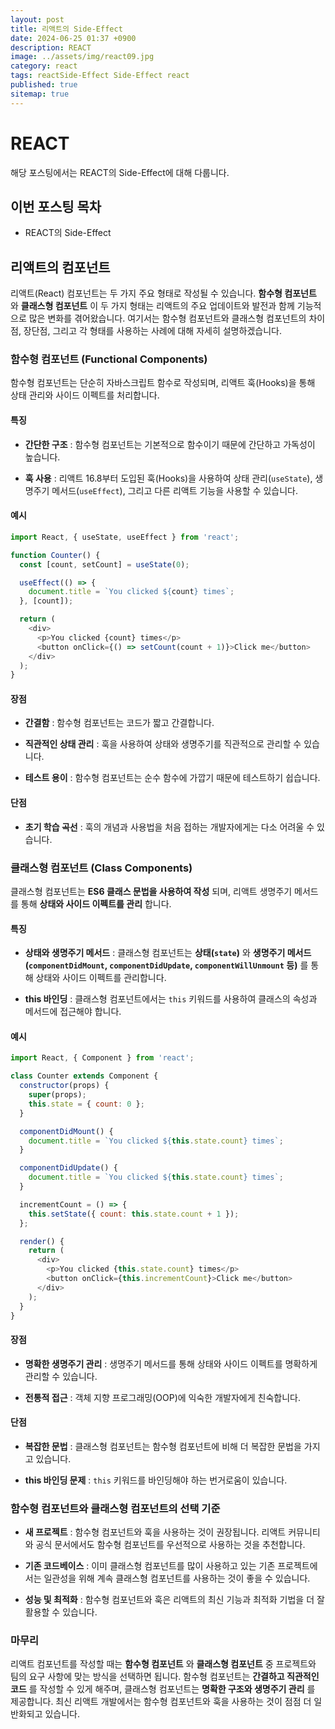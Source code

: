 ```yaml
---
layout: post
title: 리액트의 Side-Effect
date: 2024-06-25 01:37 +0900
description: REACT
image: ../assets/img/react09.jpg
category: react
tags: reactSide-Effect Side-Effect react
published: true
sitemap: true
---
```


# REACT
해당 포스팅에서는 REACT의 Side-Effect에 대해 다룹니다.  <br />


## __이번 포스팅 목차__
* REACT의 Side-Effect <br/>

## __리액트의 컴포넌트__<br/>
리액트(React) 컴포넌트는 두 가지 주요 형태로 작성될 수 있습니다. __함수형 컴포넌트__ 와 __클래스형 컴포넌트__ 이 두 가지 형태는 리액트의 주요 업데이트와 발전과 함께 기능적으로 많은 변화를 겪어왔습니다. 여기서는 함수형 컴포넌트와 클래스형 컴포넌트의 차이점, 장단점, 그리고 각 형태를 사용하는 사례에 대해 자세히 설명하겠습니다.

### __함수형 컴포넌트 (Functional Components)__
함수형 컴포넌트는 단순히 자바스크립트 함수로 작성되며, 리액트 훅(Hooks)을 통해 상태 관리와 사이드 이펙트를 처리합니다.

#### __특징__

* __간단한 구조__ : 함수형 컴포넌트는 기본적으로 함수이기 때문에 간단하고 가독성이 높습니다.

* __훅 사용__ : 리액트 16.8부터 도입된 훅(Hooks)을 사용하여 상태 관리(`useState`), 생명주기 메서드(`useEffect`), 그리고 다른 리액트 기능을 사용할 수 있습니다.
  
#### __예시__

```javascript
import React, { useState, useEffect } from 'react';

function Counter() {
  const [count, setCount] = useState(0);

  useEffect(() => {
    document.title = `You clicked ${count} times`;
  }, [count]);

  return (
    <div>
      <p>You clicked {count} times</p>
      <button onClick={() => setCount(count + 1)}>Click me</button>
    </div>
  );
}
```

#### __장점__

* __간결함__ : 함수형 컴포넌트는 코드가 짧고 간결합니다.

* __직관적인 상태 관리__ : 훅을 사용하여 상태와 생명주기를 직관적으로 관리할 수 있습니다.

* __테스트 용이__ : 함수형 컴포넌트는 순수 함수에 가깝기 때문에 테스트하기 쉽습니다.

#### __단점__

* __초기 학습 곡선__ : 훅의 개념과 사용법을 처음 접하는 개발자에게는 다소 어려울 수 있습니다.

### __클래스형 컴포넌트 (Class Components)__
클래스형 컴포넌트는 __ES6 클래스 문법을 사용하여 작성__ 되며, 리액트 생명주기 메서드를 통해 __상태와 사이드 이펙트를 관리__ 합니다.

#### __특징__

* __상태와 생명주기 메서드__ : 클래스형 컴포넌트는 __상태(`state`)__ 와 __생명주기 메서드(`componentDidMount`, `componentDidUpdate`, `componentWillUnmount` 등)__ 를 통해 상태와 사이드 이펙트를 관리합니다.

* __this 바인딩__ : 클래스형 컴포넌트에서는 `this` 키워드를 사용하여 클래스의 속성과 메서드에 접근해야 합니다.
  
#### __예시__

```javascript
import React, { Component } from 'react';

class Counter extends Component {
  constructor(props) {
    super(props);
    this.state = { count: 0 };
  }

  componentDidMount() {
    document.title = `You clicked ${this.state.count} times`;
  }

  componentDidUpdate() {
    document.title = `You clicked ${this.state.count} times`;
  }

  incrementCount = () => {
    this.setState({ count: this.state.count + 1 });
  };

  render() {
    return (
      <div>
        <p>You clicked {this.state.count} times</p>
        <button onClick={this.incrementCount}>Click me</button>
      </div>
    );
  }
}
```

#### __장점__

* __명확한 생명주기 관리__ : 생명주기 메서드를 통해 상태와 사이드 이펙트를 명확하게 관리할 수 있습니다.

* __전통적 접근__ : 객체 지향 프로그래밍(OOP)에 익숙한 개발자에게 친숙합니다.

#### __단점__

* __복잡한 문법__ : 클래스형 컴포넌트는 함수형 컴포넌트에 비해 더 복잡한 문법을 가지고 있습니다.

* __this 바인딩 문제__ : `this` 키워드를 바인딩해야 하는 번거로움이 있습니다.

### __함수형 컴포넌트와 클래스형 컴포넌트의 선택 기준__

* __새 프로젝트__ : 함수형 컴포넌트와 훅을 사용하는 것이 권장됩니다. 리액트 커뮤니티와 공식 문서에서도 함수형 컴포넌트를 우선적으로 사용하는 것을 추천합니다.

* __기존 코드베이스__ : 이미 클래스형 컴포넌트를 많이 사용하고 있는 기존 프로젝트에서는 일관성을 위해 계속 클래스형 컴포넌트를 사용하는 것이 좋을 수 있습니다.

* __성능 및 최적화__ : 함수형 컴포넌트와 훅은 리액트의 최신 기능과 최적화 기법을 더 잘 활용할 수 있습니다.

### __마무리__
리액트 컴포넌트를 작성할 때는 __함수형 컴포넌트__ 와 __클래스형 컴포넌트__ 중 프로젝트와 팀의 요구 사항에 맞는 방식을 선택하면 됩니다. 함수형 컴포넌트는 __간결하고 직관적인 코드__ 를 작성할 수 있게 해주며, 클래스형 컴포넌트는 __명확한 구조와 생명주기 관리__ 를 제공합니다. 최신 리액트 개발에서는 함수형 컴포넌트와 훅을 사용하는 것이 점점 더 일반화되고 있습니다.